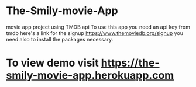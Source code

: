 # The-Smily-movie-App
movie app project using TMDB api
To use this app you need an api key from tmdb here's a link for the signup https://www.themoviedb.org/signup
you need also to install the packages necessary.

# To view demo visit https://the-smily-movie-app.herokuapp.com
